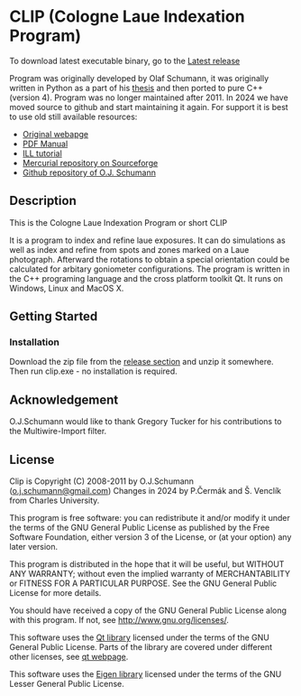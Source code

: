 # CLIP (Cologne Laue Indexation Program)

To download latest executable binary, go to the [Latest release](https://gitlab.mff.cuni.cz/alsa/clip4/-/releases/permalink/latest)

Program was originally developed by Olaf Schumann, it was originally written in Python as a part of his [thesis](http://nbn-resolving.de/urn:nbn:de:hbz:38-32507) and then ported to pure C++ (version 4). Program was no longer maintained after 2011. In 2024 we have moved source to github and start maintaining it again. For support it is best to use old still available resources:

 - [Original webapge](https://clip4.sourceforge.net/)
 - [PDF Manual](https://clip4.sourceforge.net/manual.pdf)
 - [ILL tutorial](https://www.ill.eu/users/instruments/instruments-list/orientexpress/manuals-and-tutorials/clip)
 - [Mercurial repository on Sourceforge](https://sourceforge.net/p/clip4/code/ci/default/tree/)
 - [Github repository of O.J. Schumann](https://github.com/ojschumann/clip)

## Description 

This is the Cologne Laue Indexation Program or short CLIP

It is a program to index and refine laue exposures. It can do simulations as well
as index and refine from spots and zones marked on a Laue photograph.
Afterward the rotations to obtain a special orientation could be calculated
for arbitary goniometer configurations. The program is written in the
C++ programing language and the cross platform toolkit Qt.
It runs on Windows, Linux and MacOS X.

## Getting Started

### Installation

Download the zip file from the [release section](https://gitlab.mff.cuni.cz/alsa/clip4/-/releases) and unzip it somewhere. Then run clip.exe - no installation is required.


## Acknowledgement


O.J.Schumann would like to thank Gregory Tucker for his contributions to the
Multiwire-Import filter.


## License


Clip is Copyright (C) 2008-2011 by O.J.Schumann (o.j.schumann@gmail.com)
Changes in 2024 by P.Čermák and Š. Venclík from Charles University.

This program is free software: you can redistribute it and/or modify
it under the terms of the GNU General Public License as published by
the Free Software Foundation, either version 3 of the License, or
(at your option) any later version.

This program is distributed in the hope that it will be useful,
but WITHOUT ANY WARRANTY; without even the implied warranty of
MERCHANTABILITY or FITNESS FOR A PARTICULAR PURPOSE.  See the
GNU General Public License for more details.

You should have received a copy of the GNU General Public License
along with this program.  If not, see http://www.gnu.org/licenses/.

This software uses the [Qt library](http://qt.io) licensed under the terms
of the GNU General Public License. Parts of the library are covered under different other
licenses, see [qt webpage](https://doc.qt.io/qt-5/licensing.html).

This software uses the [Eigen library](http://eigen.tuxfamily.org) licensed under the terms
of the GNU Lesser General Public License.
